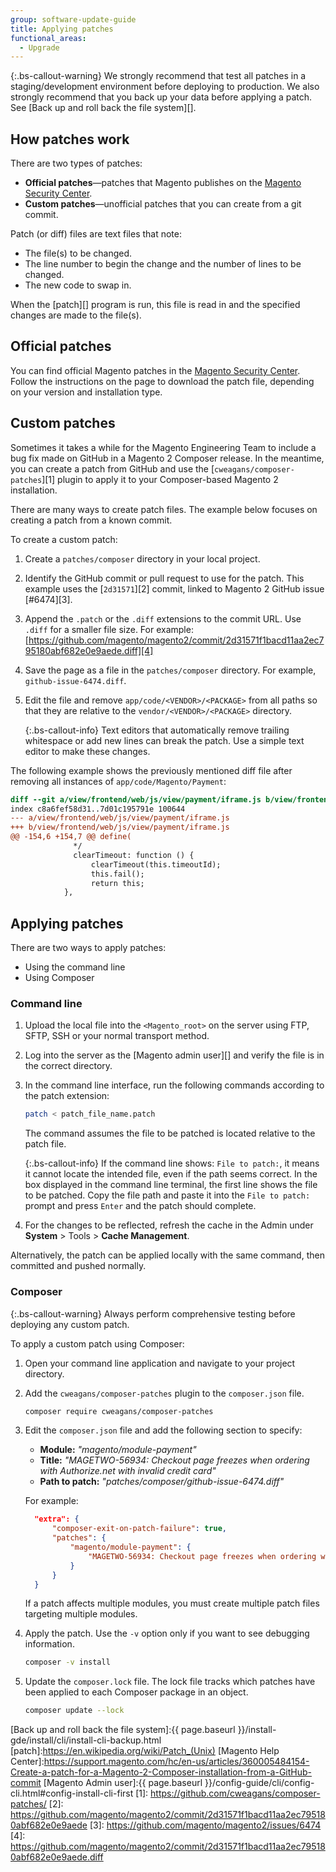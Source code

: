 ```yaml
---
group: software-update-guide
title: Applying patches
functional_areas:
  - Upgrade
---
```


{:.bs-callout-warning}
We strongly recommend that test all patches in a staging/development environment before deploying to production. We also strongly recommend that you back up your data before applying a patch. See [Back up and roll back the file system][].

## How patches work

There are two types of patches:

-  **Official patches**—patches that Magento publishes on the [Magento Security Center][].
-  **Custom patches**—unofficial patches that you can create from a git commit.

Patch (or diff) files are text files that note:

-  The file(s) to be changed.
-  The line number to begin the change and the number of lines to be changed.
-  The new code to swap in.

When the [patch][] program is run, this file is read in and the specified changes are made to the file(s).

## Official patches

You can find official Magento patches in the [Magento Security Center][]. Follow the instructions on the page to download the patch file, depending on your version and installation type.

## Custom patches

Sometimes it takes a while for the Magento Engineering Team to include a bug fix made on GitHub in a Magento 2 Composer release. In the meantime, you can create a patch from GitHub and use the [`cweagans/composer-patches`][1] plugin to apply it to your Composer-based Magento 2 installation.

There are many ways to create patch files. The example below focuses on creating a patch from a known commit.

To create a custom patch:

1. Create a `patches/composer` directory in your local project.
1. Identify the GitHub commit or pull request to use for the patch. This example uses the [`2d31571`][2] commit, linked to Magento 2 GitHub issue [#6474][3].
1. Append the `.patch` or the `.diff` extensions to the commit URL. Use `.diff` for a smaller file size. For example: [https://github.com/magento/magento2/commit/2d31571f1bacd11aa2ec795180abf682e0e9aede.diff][4]
1. Save the page as a file in the `patches/composer` directory. For example, `github-issue-6474.diff`.
1. Edit the file and remove `app/code/<VENDOR>/<PACKAGE>` from all paths so that they are relative to the `vendor/<VENDOR>/<PACKAGE>` directory.

   {:.bs-callout-info}
   Text editors that automatically remove trailing whitespace or add new lines can break the patch. Use a simple text editor to make these changes.

The following example shows the previously mentioned diff file after removing all instances of `app/code/Magento/Payment`:

```diff
diff --git a/view/frontend/web/js/view/payment/iframe.js b/view/frontend/web/js/view/payment/iframe.js
index c8a6fef58d31..7d01c195791e 100644
--- a/view/frontend/web/js/view/payment/iframe.js
+++ b/view/frontend/web/js/view/payment/iframe.js
@@ -154,6 +154,7 @@ define(
              */
              clearTimeout: function () {
                  clearTimeout(this.timeoutId);
                  this.fail();
                  return this;
            },
```

## Applying patches

There are two ways to apply patches:

-  Using the command line
-  Using Composer

### Command line

1. Upload the local file into the `<Magento_root>` on the server using FTP, SFTP, SSH or your normal transport method.
1. Log into the server as the [Magento admin user][] and verify the file is in the correct directory.
1. In the command line interface, run the following commands according to the patch extension:

   ```bash
   patch < patch_file_name.patch
   ```

   The command assumes the file to be patched is located relative to the patch file.

    {:.bs-callout-info}
   If the command line shows: `File to patch:`, it means it cannot locate the intended file, even if the path seems correct. In the box displayed in the command line terminal, the first line shows the file to be patched. Copy the file path and paste it into the `File to patch:` prompt and press `Enter` and the patch should complete.

1. For the changes to be reflected, refresh the cache in the Admin under **System** > Tools > **Cache Management**.

  Alternatively, the patch can be applied locally with the same command, then committed and pushed normally.

### Composer

{:.bs-callout-warning}
Always perform comprehensive testing before deploying any custom patch.

To apply a custom patch using Composer:

1. Open your command line application and navigate to your project directory.
1. Add the `cweagans/composer-patches` plugin to the `composer.json` file.

   ```bash
   composer require cweagans/composer-patches
   ```

1. Edit the `composer.json` file and add the following section to specify:
   -  **Module:** *\"magento/module-payment\"*
   -  **Title:** *\"MAGETWO-56934: Checkout page freezes when ordering with Authorize.net with invalid credit card\"*
   -  **Path to patch:** *\"patches/composer/github-issue-6474.diff\"*

   For example:

   ```json
     "extra": {
         "composer-exit-on-patch-failure": true,
         "patches": {
             "magento/module-payment": {
                 "MAGETWO-56934: Checkout page freezes when ordering with Authorize.net with invalid credit card": "patches/composer/github-issue-6474.diff"
             }
         }
     }
   ```

    If a patch affects multiple modules, you must create multiple patch files targeting multiple modules.

1. Apply the patch. Use the `-v` option only if you want to see debugging information.

   ```bash
   composer -v install
   ```

1. Update the `composer.lock` file. The lock file tracks which patches have been applied to each Composer package in an object.

   ```bash
   composer update --lock
   ```

<!-- Link Definitions -->

[Magento Security Center]:https://magento.com/security/patches
[-p1 instead of -p0]:http://man7.org/linux/man-pages/man1/patch.1.html
[Back up and roll back the file system]:{{ page.baseurl }}/install-gde/install/cli/install-cli-backup.html
[patch]:https://en.wikipedia.org/wiki/Patch_(Unix)
[Magento Help Center]:https://support.magento.com/hc/en-us/articles/360005484154-Create-a-patch-for-a-Magento-2-Composer-installation-from-a-GitHub-commit
[Magento Admin user]:{{ page.baseurl }}/config-guide/cli/config-cli.html#config-install-cli-first
[1]: https://github.com/cweagans/composer-patches/
[2]: https://github.com/magento/magento2/commit/2d31571f1bacd11aa2ec795180abf682e0e9aede
[3]: https://github.com/magento/magento2/issues/6474
[4]: https://github.com/magento/magento2/commit/2d31571f1bacd11aa2ec795180abf682e0e9aede.diff
